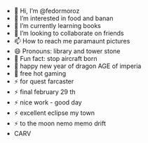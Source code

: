 - 👋 Hi, I’m @fedormoroz
- 👀 I’m interested in food and banan
- 🌱 I’m currently learning books
- 💞️ I’m looking to collaborate on friends
- 📫 How to reach me paramaunt pictures
- 😄 Pronouns: library and tower stone
- 👋 Fun fact: stop aircraft born
- 👋 happy new year of dragon AGE of imperia
- 👋 free hot gaming
- ⚡ for quest farcaster
- ⚡ final february 29 th
- ⚡ nice work - good day
- ⚡ excellent eclipse my town
- ⚡ to the moon nemo memo drift
- CARV
